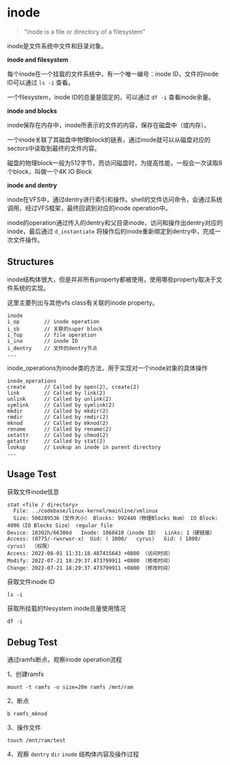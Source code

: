 # inode

> "inode is a file or directory of a filesystem"

inode是文件系统中文件和目录对象。

**inode and filesystem**

每个inode在一个挂载的文件系统中，有一个唯一编号：inode ID，文件的inode ID可以通过 `ls -i` 查看。

一个filesystem，inode ID的总量是固定的，可以通过 `df -i` 查看inode余量。

**inode and blocks**

inode保存在内存中，inode所表示的文件的内容，保存在磁盘中（或内存）。

一个inode关联了其磁盘中物理block的链表，通过inode就可以从磁盘对应的sectors中读取到最终的文件内容。

磁盘的物理block一般为512字节，而访问磁盘时，为提高性能，一般会一次读取8个block，叫做一个4K IO Block

**inode and dentry**

inode在VFS中，通过dentry进行索引和操作。shell的文件访问命令，会通过系统调用，经过VFS框架，最终回调到对应的inode operation中。

inode的operation通过传入的dentry和父目录inode，访问和操作出dentry对应的inode，最后通过 `d_instantiate` 将操作后的inode重新绑定到dentry中，完成一次文件操作。

## Structures

inode结构体很大，但是并非所有property都被使用，使用哪些property取决于文件系统的实现。

这里主要列出与其他vfs class有关联的inode property。

```
inode
i_op		// inode operation
i_sb		// 关联的super block
i_fop		// file operation
i_ino		// inode ID
i_dentry	// 文件的dentry节点
...
```

inode_operations为inode类的方法，用于实现对一个inode对象的具体操作

```
inode_operations
create		// Called by open(2), create(2)
link		// Called by link(2)
unlink		// Called by unlink(2)
symlink		// Called by symlink(2)
mkdir		// Called by mkdir(2)
rmdir		// Called by rmdir(2)
mknod		// Called by mknod(2)
rename		// Called by rename(2)
setattr		// Called by chmod(2)
getattr		// Called by stat(2)
lookup		// Lookup an inode in parent directory
...
```

## Usage Test

获取文件inode信息

```
stat <file / directory>
  File: ../codebase/linux-kernel/mainline/vmlinux
  Size: 508289536（文件大小） Blocks: 992440（物理Blocks Num） IO Block: 4096（IO Blocks Size） regular file
Device: 10302h/66306d	Inode: 1068410（inode ID）  Links: 1（硬链接）
Access: (0775/-rwxrwxr-x)  Uid: ( 1000/   cyrus)   Gid: ( 1000/   cyrus)  （权限）
Access: 2022-08-01 11:31:18.487415643 +0800	（访问时间）
Modify: 2022-07-21 18:29:37.473799911 +0800	（修改时间）
Change: 2022-07-21 18:29:37.473799911 +0800	（修改时间）
```

获取文件inode ID

```
ls -i
```

获取所挂载的filesystem inode总量使用情况

```
df -i
```

## Debug Test

通过ramfs断点，观察inode operation流程

1、创建ramfs

```
mount -t ramfs -o size=20m ramfs /mnt/ram
```

2、断点

```
b ramfs_mknod
```

3、操作文件

```
touch /mnt/ram/test
```

4、观察 `dentry` `dir` `inode` 结构体内容及操作过程